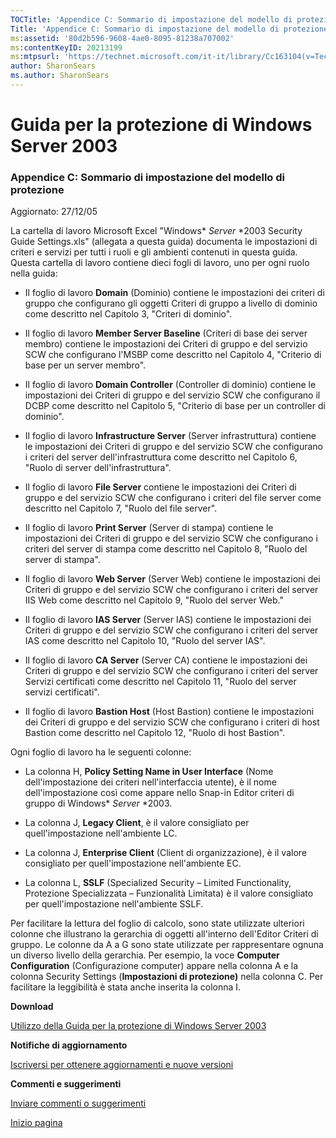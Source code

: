 ```yaml
---
TOCTitle: 'Appendice C: Sommario di impostazione del modello di protezione'
Title: 'Appendice C: Sommario di impostazione del modello di protezione'
ms:assetid: '80d2b596-9608-4ae0-8095-81238a707002'
ms:contentKeyID: 20213199
ms:mtpsurl: 'https://technet.microsoft.com/it-it/library/Cc163104(v=TechNet.10)'
author: SharonSears
ms.author: SharonSears
---
```


Guida per la protezione di Windows Server 2003
==============================================

### Appendice C: Sommario di impostazione del modello di protezione

Aggiornato: 27/12/05

La cartella di lavoro Microsoft Excel "Windows* *Server* *2003 Security Guide Settings.xls" (allegata a questa guida) documenta le impostazioni di criteri e servizi per tutti i ruoli e gli ambienti contenuti in questa guida. Questa cartella di lavoro contiene dieci fogli di lavoro, uno per ogni ruolo nella guida:

-   Il foglio di lavoro **Domain** (Dominio) contiene le impostazioni dei criteri di gruppo che configurano gli oggetti Criteri di gruppo a livello di dominio come descritto nel Capitolo 3, "Criteri di dominio".

-   Il foglio di lavoro **Member Server Baseline** (Criteri di base dei server membro) contiene le impostazioni dei Criteri di gruppo e del servizio SCW che configurano l'MSBP come descritto nel Capitolo 4, "Criterio di base per un server membro".

-   Il foglio di lavoro **Domain Controller** (Controller di dominio) contiene le impostazioni dei Criteri di gruppo e del servizio SCW che configurano il DCBP come descritto nel Capitolo 5, "Criterio di base per un controller di dominio".

-   Il foglio di lavoro **Infrastructure Server** (Server infrastruttura) contiene le impostazioni dei Criteri di gruppo e del servizio SCW che configurano i criteri del server dell'infrastruttura come descritto nel Capitolo 6, "Ruolo di server dell'infrastruttura".

-   Il foglio di lavoro **File Server** contiene le impostazioni dei Criteri di gruppo e del servizio SCW che configurano i criteri del file server come descritto nel Capitolo 7, "Ruolo del file server".

-   Il foglio di lavoro **Print Server** (Server di stampa) contiene le impostazioni dei Criteri di gruppo e del servizio SCW che configurano i criteri del server di stampa come descritto nel Capitolo 8, "Ruolo del server di stampa".

-   Il foglio di lavoro **Web Server** (Server Web) contiene le impostazioni dei Criteri di gruppo e del servizio SCW che configurano i criteri del server IIS Web come descritto nel Capitolo 9, "Ruolo del server Web."

-   Il foglio di lavoro **IAS Server** (Server IAS) contiene le impostazioni dei Criteri di gruppo e del servizio SCW che configurano i criteri del server IAS come descritto nel Capitolo 10, "Ruolo del server IAS".

-   Il foglio di lavoro **CA Server** (Server CA) contiene le impostazioni dei Criteri di gruppo e del servizio SCW che configurano i criteri del server Servizi certificati come descritto nel Capitolo 11, "Ruolo del server servizi certificati".

-   Il foglio di lavoro **Bastion Host** (Host Bastion) contiene le impostazioni dei Criteri di gruppo e del servizio SCW che configurano i criteri di host Bastion come descritto nel Capitolo 12, "Ruolo di host Bastion".

Ogni foglio di lavoro ha le seguenti colonne:

-   La colonna H, **Policy Setting Name in User Interface** (Nome dell'impostazione dei criteri nell'interfaccia utente), è il nome dell'impostazione così come appare nello Snap-in Editor criteri di gruppo di Windows* *Server* *2003.

-   La colonna J, **Legacy Client**, è il valore consigliato per quell'impostazione nell'ambiente LC.

-   La colonna J, **Enterprise Client** (Client di organizzazione), è il valore consigliato per quell'impostazione nell'ambiente EC.

-   La colonna L, **SSLF** (Specialized Security – Limited Functionality, Protezione Specializzata – Funzionalità Limitata) è il valore consigliato per quell'impostazione nell'ambiente SSLF.

Per facilitare la lettura del foglio di calcolo, sono state utilizzate ulteriori colonne che illustrano la gerarchia di oggetti all'interno dell'Editor Criteri di gruppo. Le colonne da A a G sono state utilizzate per rappresentare ognuna un diverso livello della gerarchia. Per esempio, la voce **Computer Configuration** (Configurazione computer) appare nella colonna A e la colonna Security Settings (**Impostazioni di protezione)** nella colonna C. Per facilitare la leggibilità è stata anche inserita la colonna I.

**Download**

[Utilizzo della Guida per la protezione di Windows Server 2003](http://go.microsoft.com/fwlink/?linkid=14846)

**Notifiche di aggiornamento**

[Iscriversi per ottenere aggiornamenti e nuove versioni](http://go.microsoft.com/fwlink/?linkid=54982)

**Commenti e suggerimenti**

[Inviare commenti o suggerimenti](mailto:%20secwish@microsoft.com?subject=guida%20per%20la%20protezione%20di%20windows%20server%202003)

[](#mainsection)[Inizio pagina](#mainsection)
